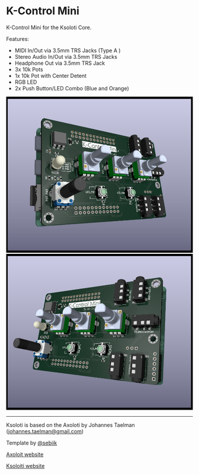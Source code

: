 # K-Control Mini
K-Control Mini for the Ksoloti Core.

Features:
- MIDI In/Out via 3.5mm TRS Jacks (Type A )
- Stereo Audio In/Out via 3.5mm TRS Jacks
- Headphone Out via 3.5mm TRS Jack
- 3x 10k Pots
- 1x 10k Pot with Center Detent
- RGB LED
- 2x Push Button/LED Combo (Blue and Orange)

![k-contorl-min](k-control-mini.png)
![k-control-mini2](k-control-mini2.png)

---
Ksoloti is based on the Axoloti by Johannes Taelman (johannes.taelman@gmail.com)

Template by [@sebiik](https://github.com/sebiik)

[Axoloit website](http://www.axoloti.com/)

[Ksoloiti website](https://ksoloti.github.io/index.html)


